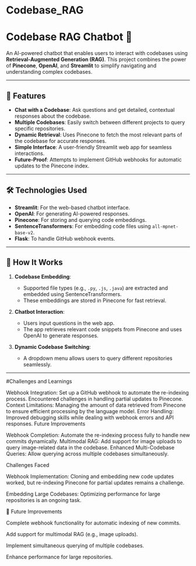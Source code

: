 # Codebase_RAG

# Codebase RAG Chatbot 🚀

An AI-powered chatbot that enables users to interact with codebases using **Retrieval-Augmented Generation (RAG)**. This project combines the power of **Pinecone**, **OpenAI**, and **Streamlit** to simplify navigating and understanding complex codebases.

---

## 🌟 Features
- **Chat with a Codebase**: Ask questions and get detailed, contextual responses about the codebase.
- **Multiple Codebases**: Easily switch between different projects to query specific repositories.
- **Dynamic Retrieval**: Uses Pinecone to fetch the most relevant parts of the codebase for accurate responses.
- **Simple Interface**: A user-friendly Streamlit web app for seamless interactions.
- **Future-Proof**: Attempts to implement GitHub webhooks for automatic updates to the Pinecone index.

---

## 🛠️ Technologies Used
- **Streamlit**: For the web-based chatbot interface.
- **OpenAI**: For generating AI-powered responses.
- **Pinecone**: For storing and querying code embeddings.
- **SentenceTransformers**: For embedding code files using `all-mpnet-base-v2`.
- **Flask**: To handle GitHub webhook events.

---

## 🚀 How It Works
1. **Codebase Embedding**:
   - Supported file types (e.g., `.py`, `.js`, `.java`) are extracted and embedded using SentenceTransformers.
   - These embeddings are stored in Pinecone for fast retrieval.

2. **Chatbot Interaction**:
   - Users input questions in the web app.
   - The app retrieves relevant code snippets from Pinecone and uses OpenAI to generate responses.

3. **Dynamic Codebase Switching**:
   - A dropdown menu allows users to query different repositories seamlessly.

---

#Challenges and Learnings

Webhook Integration:
Set up a GitHub webhook to automate the re-indexing process.
Encountered challenges in handling partial updates to Pinecone.
Context Limitations:
Managing the amount of data retrieved from Pinecone to ensure efficient processing by the language model.
Error Handling:
Improved debugging skills while dealing with webhook errors and API responses.
Future Improvements

Webhook Completion:
Automate the re-indexing process fully to handle new commits dynamically.
Multimodal RAG:
Add support for image uploads to query image-related data in the codebase.
Enhanced Multi-Codebase Queries:
Allow querying across multiple codebases simultaneously.

 Challenges Faced

Webhook Implementation:
Cloning and embedding new code updates worked, but re-indexing Pinecone for partial updates remains a challenge.

Embedding Large Codebases:
Optimizing performance for large repositories is an ongoing task.


📌 Future Improvements

Complete webhook functionality for automatic indexing of new commits.

Add support for multimodal RAG (e.g., image uploads).

Implement simultaneous querying of multiple codebases.

Enhance performance for large repositories.
